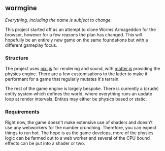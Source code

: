 wormgine
--------

*Everything, including the name is subject to change.*

This project started off as an attempt to clone Worms Armageddon for the browser,
however for a few reasons the plan has changed. This will hopefully be an entirely
new game on the same foundations but with a different gameplay focus.

### Structure

The project uses [pixi.js](https://pixijs.com/) for rendering and sound, with [matter.js](https://brm.io/matter-js/) providing the physics engine. There are a few customisations to the latter to make it performant for a game
that regularly mutates it's terrain.

The rest of the game engine is largely bespoke. There is currently a (crude) entity system which defines the world,
where everything runs an update loop at render intervals. Entites may either be physics based or static.

### Requirements

Right now, the game doesn't make extensive use of shaders and doesn't use any webworkers for the number crunching. Therefore,
you can expect things to run hot. The hope is as the game develops, more of the physics logic can be farmed out to a web
worker and several of the CPU bound effects can be put into a shader or two.